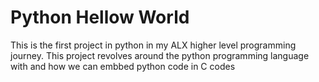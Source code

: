 # Python Hellow World
This is the first project in python in my ALX higher level
programming journey.
This project revolves around the python programming language with
and how we can embbed python code in C codes
